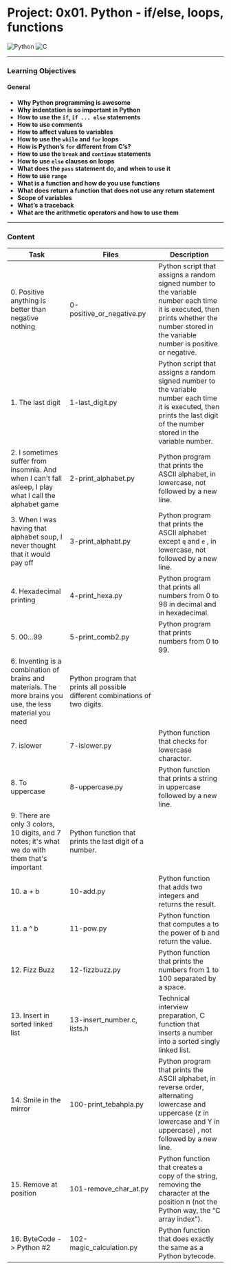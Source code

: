 # Project: 0x01. Python - if/else, loops, functions

![Python](https://img.shields.io/badge/python-3670A0?style=for-the-badge&logo=python&logoColor=ffdd54)
![C](https://img.shields.io/badge/C-00599C?style=for-the-badge&logo=c&logoColor=white)

---

### Learning Objectives

#### **General**

- **Why Python programming is awesome**
- **Why indentation is so important in Python**
- **How to use the `if`, `if ... else` statements**
- **How to use comments**
- **How to affect values to variables**
- **How to use the `while` and `for` loops**
- **How is Python’s `for` different from C’s?**
- **How to use the `break` and `continue` statements**
- **How to use `else` clauses on loops**
- **What does the `pass` statement do, and when to use it**
- **How to use `range`**
- **What is a function and how do you use functions**
- **What does return a function that does not use any return statement**
- **Scope of variables**
- **What’s a traceback**
- **What are the arithmetic operators and how to use them**

---

### Content

| Task | Files | Description |
| ----- | ----- | ------ |
| 0. Positive anything is better than negative nothing | 0-positive_or_negative.py | Python script that assigns a random signed number to the variable number each time it is executed, then prints whether the number stored in the variable number is positive or negative. |
| 1. The last digit | 1-last_digit.py |  Python script that assigns a random signed number to the variable number each time it is executed, then prints the last digit of the number stored in the variable number. |
| 2. I sometimes suffer from insomnia. And when I can't fall asleep, I play what I call the alphabet game | 2-print_alphabet.py | Python program that prints the ASCII alphabet, in lowercase, not followed by a new line. |
| 3. When I was having that alphabet soup, I never thought that it would pay off | 3-print_alphabt.py | Python program that prints the ASCII alphabet except `q` and `e` , in lowercase, not followed by a new line. |
| 4. Hexadecimal printing | 4-print_hexa.py | Python program that prints all numbers from 0 to 98 in decimal and in hexadecimal. |
| 5. 00...99 | 5-print_comb2.py | Python program that prints numbers from 0 to 99. |
| 6. Inventing is a combination of brains and materials. The more brains you use, the less material you need | Python program that prints all possible different combinations of two digits. |
| 7. islower | 7-islower.py | Python function that checks for lowercase character. |
| 8. To uppercase | 8-uppercase.py | Python function that prints a string in uppercase followed by a new line. |
| 9. There are only 3 colors, 10 digits, and 7 notes; it's what we do with them that's important | Python function that prints the last digit of a number. |
| 10. a + b | 10-add.py | Python function that adds two integers and returns the result. |
| 11. a ^ b | 11-pow.py | Python function that computes a to the power of b and return the value. |
| 12. Fizz Buzz | 12-fizzbuzz.py | Python function that prints the numbers from 1 to 100 separated by a space. |
| 13. Insert in sorted linked list | 13-insert_number.c, lists.h | Technical interview preparation, C function that inserts a number into a sorted singly linked list. |
| 14. Smile in the mirror | 100-print_tebahpla.py | Python program that prints the ASCII alphabet, in reverse order, alternating lowercase and uppercase (z in lowercase and Y in uppercase) , not followed by a new line. |
| 15. Remove at position | 101-remove_char_at.py | Python function that creates a copy of the string, removing the character at the position n (not the Python way, the “C array index”). |
| 16. ByteCode -> Python #2 | 102-magic_calculation.py | Python function that does exactly the same as a Python bytecode. |
